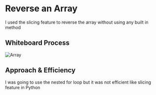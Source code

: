 # Reverse an Array

I used the slicing feature to reverse the array without using any built in method

## Whiteboard Process

![Array](linked_list/array.jpg)

## Approach & Efficiency

I was going to use the nested for loop but it was not efficient like slicing feature in Python
